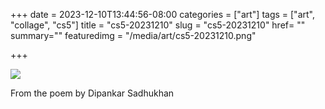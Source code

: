+++
date = 2023-12-10T13:44:56-08:00
categories = ["art"]
tags = ["art", "collage", "cs5"]
title = "cs5-20231210"
slug = "cs5-20231210"
href= ""
summary=""
featuredimg = "/media/art/cs5-20231210.png"

+++

<img src="/media/art/cs5-20231210.png" />

From the poem by Dipankar Sadhukhan